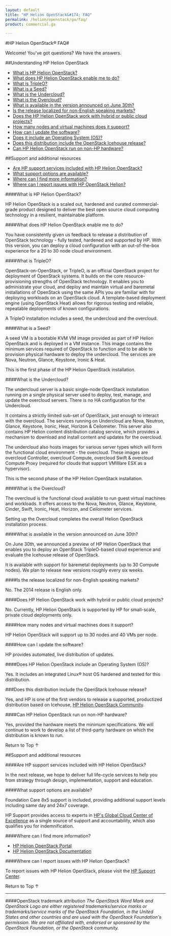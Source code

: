 ```yaml
---
layout: default
title: "HP Helion OpenStack&#174; FAQ"
permalink: /helion/openstack/ga/faq/
product: commercial.ga

---
```

<!--PUBLISHED-->

<!--
<p style="font-size: small;"> <a href="/helion/openstack/release-notes/">&#9664; PREV</a> | <a href="/helion/openstack/">&#9650; UP</a> | <a href="/helion/openstack/technical-overview/">NEXT &#9654;</a> </p>
-->

#HP Helion OpenStack&#174; FAQ#

Welcome! You've got questions? We have the answers.  

##Understanding HP Helion OpenStack

* [What is HP Helion OpenStack?](#whatHelion)
* [What does HP Helion OpenStack enable me to do?](#distroenable)
* [What is TripleO?](#TripleO)
* [What is a Seed?](#whatisseed)  
* [What is the Undercloud?](#whatisundercloud) 
* [What is the Overcloud?](#whatisovercloud) 
* [What is available in the version announced on June 30th?](#preview)
* [Is the release localized for non-English speaking markets?](#localized) 
* [Does the HP Helion OpenStack work with hybrid or public cloud projects?](#hybridorpubliccloud)
* [How many nodes and virtual machines does it support?](#nodes)  
* [How can I update the software?](#softwareupdate)
* [Does it include an Operating System (OS)?](#includeOS)
* [Does this distribution include the OpenStack Icehouse release?](#icehouse) 
* [Can HP Helion OpenStack run on non-HP hardware?](#nonhphardware)

##Support and additional resources  

* [Are HP support services included with HP Helion OpenStack?](#supportservices)
* [What support options are available?](#supportoptions)
* [Where can I find more information?](#MoreInfo)
* [Where can I report issues with HP OpenStack Helion?](#reportissues) 

####What is HP Helion OpenStack?<a name="whatHelion"></a>

HP Helion OpenStack is a scaled out, hardened and curated commercial-grade product designed to deliver the best open source cloud computing technology in a resilient, maintainable platform. 

<!-- Removed per Gary's comments I HP Helion OpenStack is the first OpenStack distribution from HP. It is free to download and will be kept updated frequently to stay current with OpenStack developments. It is the foundational technology for all HP Helion products in the future.-->

####What does HP Helion OpenStack enable me to do?<a name="distroenable"></a>

You have consistently given us feedback to release a distribution of OpenStack technology - fully tested, hardened and supported by HP. With this version, you can deploy a cloud configuration with an out-of-the-box experience for a 20 to 30 node cloud environment.  

<!-- Removed per JR's comments The final version of this free distribution enables you to evaluate OpenStack and to deploy small-scale private clouds in production (up to 30 nodes). They will be able to do this more quickly and easily with HP's simplified installation and update mechanisms.-->

<!-- #### Removed per Gary's comments I How does HP Helion OpenStack compare to other OpenStack distributions on the market? #### {#howcompare}

HP Helion OpenStack is one of the first distributions in the market, based on up-to-date code from the OpenStack community. It is derived from pure OpenStack and open source technologies, configured and packaged by HP. For example, TripleO, which is used for installation and update, is the official OpenStack project for deployment.-->
 
<!--#### Removed as per JR's comments Is there a cost associated with this distribution? #### {#distrocost} 

It is free to download. An optional support package will be available to purchase from HP for access to HP OpenStack technical support.  
--> 

####What is TripleO?<a name="TripleO"></a>

OpenStack-on-OpenStack, or TripleO, is an official  OpenStack project for deployment of OpenStack systems. It builds on the core resource-provisioning strengths of OpenStack technology. It enables you to administrate your cloud, and deploy and maintain virtual and baremetal installations of OpenStack using the same APIs you are familiar with for deploying workloads on an OpenStack cloud. A template-based deployment engine (using OpenStack Heat) allows for rigorous testing and reliable, repeatable deployments of known configurations.

A TripleO installation includes a seed, the undercloud and the overcloud.
 
####What is a Seed?<a name="whatisseed"></a>  

A seed VM is a bootable KVM VM image provided as part of HP Helion OpenStack and is deployed in a VM instance. This image contains the minimum services required of OpenStack to function and to be able to provision physical hardware to deploy the undercloud. The services are Nova, Neutron, Glance, Keystone, Ironic & Heat.

This is the first phase of the HP Helion OpenStack installation.

####What is the Undercloud?<a name="whatisundercloud"></a> 

The undercloud server is a basic single-node OpenStack installation running on a single physical server used to deploy, test, manage, and update the overcloud servers. There is no HA configuration for the Undercloud. 

It contains a strictly limited sub-set of OpenStack, just enough to interact with the overcloud. The services running on Undercloud are Nova, Neutron, Glance, Keystone, Ironic, Heat, Horizon & Ceilometer. This server also contains HP Helion content distribution catalog  service, which provides a mechanism to download and install content and updates for the overcloud.

The undercloud also hosts images for various server types which will form the functional cloud environment - the overcloud. These images are overcloud Controller, overcloud Compute, overcloud Swift & overcloud Compute Proxy (required for clouds that support VMWare ESX as a hypervisor).

This is the second phase of the HP Helion OpenStack installation. 

####What is the Overcloud?<a name="whatisovercloud"></a>

The overcloud is the functional cloud available to run guest virtual machines and workloads. It offers access to the Nova, Neutron, Glance, Keystone, Cinder, Swift, Ironic, Heat, Horizon, and Ceilometer services.  

Setting up the Overcloud completes the overall Helion OpenStack installation process. 

####What is available in the version announced on June 30th?<a name="preview"></a>

On June 30th, we announced a preview of HP Helion OpenStack that enables you to deploy an OpenStack TripleO-based cloud experience and evaluate the Icehouse release of OpenStack.  

It is available with support for baremetal deployments (up to 30 Compute nodes). We plan to release new versions roughly every six weeks.

<!--
####When can I expect support for baremetal deployment? #### {#baremetal}

<font color="red">Support for baremetal deployment for a small scale private cloud deployment is available with this release.</font> 
(Removed per Gary's suggestion.) 
-->

####Is the release localized for non-English speaking markets?<a name="localized"></a>

No. The 2014 release is English only.

####Does HP Helion OpenStack work with hybrid or public cloud projects?<a name="hybridorpubliccloud"></a>

No. Currently, HP Helion OpenStack is supported by HP for small-scale, private cloud deployments only.

####How many nodes and virtual machines does it support?<a name="nodes"></a>

HP Helion OpenStack will support up to 30 nodes and 40 VMs per node. 

<!--In the final release, it will support scalable deployments of thousands of compute nodes supporting tens of thousands of VMs. This has been tested and proven using the best practices developed by HP over the past three years running OpenStack public cloud services at scale.-->
  
####How can I update the software?<a name="softwareupdate"></a>

HP provides automated, live distribution of updates.

####Does HP Helion OpenStack include an Operating System (OS)?<a name="includeOS"></a>

Yes. It includes an integrated Linux&#174; host OS hardened and tested for this distribution.

###Does this distribution include the OpenStack Icehouse release?<a name="icehouse"></a>

Yes, and HP is one of the first vendors to release a supported, productized distribution based on Icehouse, [HP Helion OpenStack Community](/helion/community/). 

####Can HP Helion OpenStack run on non-HP hardware?<a name="nonhphardware"></a>

Yes, provided the hardware meets the minimum specifications. We will continue to work to develop a list of third-party hardware on which the distribution is known to run.

<a href="#top" style="padding:14px 0px 14px 0px; text-decoration: none;"> Return to Top &#8593; </a>

##Support and additional resources  

####Are HP support services included with HP Helion OpenStack?<a name="supportservices"></a>

<!--No. An optional paid support contract from HP will be made available for purchase soon.--> 

In the next release, we hope to deliver full life-cycle services to help you from strategy through design, implementation, support and education. 

####What support options are available?<a name="supportoptions"></a>

Foundation Care 8x5 support is included, providing additional support levels including same day and 24x7 coverage.

HP Support provides access to experts in [HP's Global Cloud Center of Excellence](http://h20427.www2.hp.com/campaign/hp-cloud-centre-of-excellence/ap/en/index.html) as a single source of support and accountability, which also qualifies you for indemnification.
<!--
HP Helion OpenStack will be covered by Foundation Care Operations support at an additional cost, which will be available in the near future. You would be able to interact with experts in [HP's Global Cloud Center of Excellence](http://h20427.www2.hp.com/campaign/hp-cloud-centre-of-excellence/ap/en/index.html) as a single source of support and accountability.

You have access to:   	
* HP OpenStack technical experts, tools and best practices 
* HP Helion OpenStack edition software support
* Installation advisory support
* Help with software features and operational support
-->

####Where can I find more information?<a name="MoreInfo"></a>

* [HP Helion OpenStack Portal](http://www8.hp.com/us/en/cloud/hphelion-openstack.html)
* [HP Helion OpenStack Documentation](https://docs.hpcloud.com/helion/openstack/) 
<!--* [HP Helion OpenStack Support Forum](https://ask.openstack.org/en/questions/scope:all/sort:activity-desc/tags:hphelion) (Tag your questions with 'HPHelion')-->

####Where can I report issues with HP Helion OpenStack?<a name="reportissues"></a>

To report issues with HP Helion OpenStack, please visit the [HP Support Center](http://us-support.external.hp.com/portal/site/hpsc/public).  

<!-- removed per JR's comment I We are hosting the support discussion forum for the edition at [https://ask.openstack.org](https://ask.openstack.org).  Developers in the community are very familiar with this forum and already participate in OpenStack-related discussions there. Please tag your questions with 'HPHelion' to get our attention for any questions and issues you raise.--> 
<a href="#top" style="padding:14px 0px 14px 0px; text-decoration: none;"> Return to Top &#8593; </a>

----
####OpenStack trademark attribution
*The OpenStack Word Mark and OpenStack Logo are either registered trademarks/service marks or trademarks/service marks of the OpenStack Foundation, in the United States and other countries and are used with the OpenStack Foundation's permission. We are not affiliated with, endorsed or sponsored by the OpenStack Foundation, or the OpenStack community.*

<!--

####Does the distribution include non-OpenStack tools? #### {#nonopenstack}

No. HP Helion OpenStack is a pure distribution that leverages OpenStack standards coupled with HP Virtual Cloud Networking (VCN) application and ESX support.

[When can I expect support for bare metal deployment?](#baremetal)

####Is HP Helion OpenStack integrated with other HP Helion products and solutions? #### {#integrated}

Yes. These products will reference "Powered by HP OpenStack."

-->
